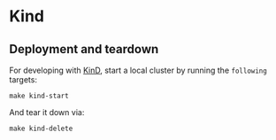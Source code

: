 # Kind

## Deployment and teardown

For developing with [KinD], start a local cluster by running the `following` targets:

[KinD]: https://github.com/kubernetes-sigs/kind

```shell
make kind-start
```

And tear it down via:

```shell
make kind-delete
```
